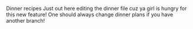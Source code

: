 Dinner recipes
Just out here editing the dinner file cuz ya girl is hungry for this new feature!
One should always change dinner plans if you have another branch!

